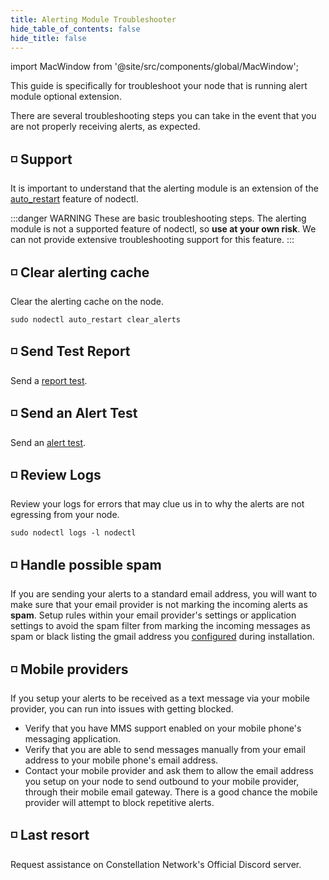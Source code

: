 ```yaml
---
title: Alerting Module Troubleshooter
hide_table_of_contents: false
hide_title: false
---
```


import MacWindow from '@site/src/components/global/MacWindow';

<head>
  <title>Constellation nodectl utility</title>
  <meta
    name="description"
    content="nodectl utility upgrade tessellation"
  />
</head>

This guide is specifically for troubleshoot your node that is running alert module optional extension.

There are several troubleshooting steps you can take in the event that you are not properly receiving alerts, as expected.

## ◽ Support 
It is important to understand that the alerting module is an extension of the [auto_restart](/validate/quick-start/autorestart-quickstart) feature of nodectl.

:::danger WARNING
These are basic troubleshooting steps.  The alerting module is not a supported feature of nodectl, so **use at your own risk**. We can not provide extensive troubleshooting support for this feature.
:::

## ◽ Clear alerting cache
Clear the alerting cache on the node.

```
sudo nodectl auto_restart clear_alerts
```

## ◽ Send Test Report
Send a [report test](/validate/quick-start/alerting-quickstart#-test-a-report).

## ◽ Send an Alert Test
Send an [alert test](/validate/quick-start/alerting-quickstart#-test-an-alert).

## ◽ Review Logs
Review your logs for errors that may clue us in to why the alerts are not egressing from your node.

```
sudo nodectl logs -l nodectl
```

## ◽ Handle possible spam 
If you are sending your alerts to a standard email address, you will want to make sure that your email provider is not marking the incoming alerts as **spam**.  Setup rules within your email provider's settings or application settings to avoid the spam filter from marking the incoming messages as spam or black listing the gmail address you [configured](/validate/quick-start/alerting-quickstart) during installation.

## ◽ Mobile providers
If you setup your alerts to be received as a text message via your mobile provider, you can run into issues with getting blocked.

- Verify that you have MMS support enabled on your mobile phone's messaging application.
- Verify that you are able to send messages manually from your email address to your mobile phone's email address.
- Contact your mobile provider and ask them to allow the email address you setup on your node to send outbound to your mobile provider, through their mobile email gateway.  There is a good chance the mobile provider will attempt to block repetitive alerts.

## ◽ Last resort
Request assistance on Constellation Network's Official Discord server.